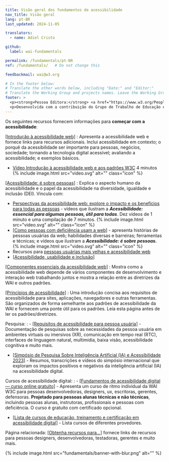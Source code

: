 ```yaml
---
title: Visão geral dos fundamentos de acessibilidade
nav_title: Visão geral
lang: pt-BR
last_updated: 2024-11-05

translators:
  - name: Adiel Cristo

github:
  label: wai-fundamentals

permalink: /fundamentals/pt-BR
ref: /fundamentals/   # Do not change this

feedbackmail: wai@w3.org

# In the footer below:
# Translate the other words below, including "Date:" and "Editor:"
# Translate the Working Group and projects names. Leave the Working Group and projects acronyms in English.
footer: >
  <p><strong>Pessoa Editora:</strong> <a href="https://www.w3.org/People/Shawn/">Shawn Lawton Henry</a>.</p>
  <p>Desenvolvida com a contribuição do Grupo de Trabalho de Educação e Extensão (<a href="https://www.w3.org/WAI/EO/">EOWG</a>).</p>
---
```


Os seguintes recursos fornecem informações para **começar com a acessibilidade**:

[[Introdução à acessibilidade web]](/fundamentals/accessibility-intro/)
: Apresenta a acessibilidade web e fornece links para recursos adicionais. Inclui acessibilidade em contexto; o porquê da acessibilidade ser importante para pessoas, negócios, sociedade; tornando a tecnologia digital acessível; avaliando a acessibilidade; e exemplos básicos.
- [Vídeo Introdução à acessibilidade web e aos padrões W3C](/videos/standards-and-benefits/) 4 minutos {% include image.html src="video.svg" alt="" class="icon" %}

[[Acessibilidade: é sobre pessoas]](/people/)
: Explica o aspecto humano da acessibilidade e o papel da acessibilidade na diversidade, igualdade e inclusão (DEI). Vincula com:
- [Perspectivas da acessibilidade web: explore o impacto e os benefícios para todas as pessoas](/perspective-videos/) - vídeos que ilustram a **_Acessibilidade: essencial para algumas pessoas, útil para todas_**. Dez vídeos de 1 minuto e uma compilação de 7 minutos. {% include image.html src="video.svg" alt="" class="icon" %}
- [[Como pessoas com deficiência usam a web]](/people-use-web/) - apresenta histórias de pessoas usuárias da web; habilidades diversas e barreiras; ferramentas e técnicas; e vídeos que ilustram a **_Acessibilidade: é sobre pessoas._** {% include image.html src="video.svg" alt="" class="icon" %}
- Recursos para [pessoas usuárias mais velhas e acessibilidade web](/older-users/)
- [[Acessibilidade, usabilidade e inclusão]](/fundamentals/accessibility-usability-inclusion/)

[[Componentes essenciais da acessibilidade web]](/fundamentals/components/)
: Mostra como a acessibilidade web depende de vários componentes de desenvolvimento e interação web trabalhando juntos e mostra a relação entre as diretrizes da WAI e outros padrões.

[[Princípios de acessibilidade]](/fundamentals/accessibility-principles/)
: Uma introdução concisa aos requisitos de acessibilidade para sites, aplicações, navegadores e outras ferramentas. São organizados de forma semelhante aos padrões de acessibilidade da WAI e fornecem uma ponte útil para os padrões. Leia esta página antes de ler os padrões/diretrizes.

Pesquisa:
: - [[Requisitos de acessibilidade para pessoa usuária]](/research/user-requirements/) - Documentação de pesquisas sobre as necessidades da pessoa usuária em ambientes virtuais ou imersivos (XR), comunicação em tempo real (RTC), interfaces de linguagem natural, multimídia, baixa visão, acessibilidade cognitiva e muito mais.
  - [[Simpósio de Pesquisa Sobre Inteligência Artificial (IA) e Acessibilidade 2023]](/research/ai2023/) - Resumos, transcrições e vídeos do simpósio internacional que exploram os impactos positivos e negativos da inteligência artificial (IA) na acessibilidade digital.

Cursos de acessibilidade digital:
: - [[Fundamentos de acessibilidade digital &mdash; curso online gratuito]](/fundamentals/foundations-course/) - Apresenta um curso de ritmo individual da WAI W3C para pessoas desenvolvedoras, designers, ux, escritoras, gerentes, defensoras. **Projetado para pessoas alunas técnicas e não técnicas**, incluindo pessoas alunas, instrutoras, profissionais e pessoas com deficiência. O curso é gratuito com certificado opcional.
  - [[Lista de cursos de educação, treinamento e certificação em acessibilidade digital]](/courses/list/) - Lista cursos de diferentes provedores.

Página relacionada: [[Obtenha recursos para…]](/roles/) fornece links de recursos para pessoas designers, desenvolvedoras, testadoras, gerentes e muito mais.

{% include image.html src="fundamentals/banner-with-blur.png" alt="" %}
